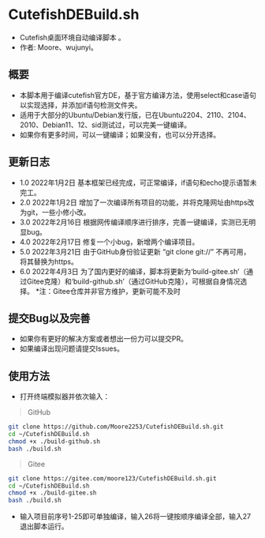 # CutefishDEBuild.sh
* Cutefish桌面环境自动编译脚本 。
* 作者: Moore、wujunyi。
## 概要
* 本脚本用于编译cutefish官方DE，基于官方编译方法，使用select和case语句以实现选择，并添加if语句检测文件夹。
* 适用于大部分的Ubuntu/Debian发行版，已在Ubuntu2204、2110、2104、2010、Debian11、12、sid测试过，可以完美一键编译。
* 如果你有更多时间，可以一键编译；如果没有，也可以分开选择。
## 更新日志
* 1.0 2022年1月2日 基本框架已经完成，可正常编译，if语句和echo提示语暂未完工。
* 2.0 2022年1月2日 增加了一次编译所有项目的功能，并将克隆网址由https改为git，一些小修小改。
* 3.0 2022年2月16日 根据网传编译顺序进行排序，完善一键编译，实测已无明显bug。
* 4.0 2022年2月17日 修复一个小bug，新增两个编译项目。
* 5.0 2022年3月21日 由于GitHub身份验证更新 “git clone git://” 不再可用，将其替换为https。
* 6.0 2022年4月3日 为了国内更好的编译，脚本将更新为‘build-gitee.sh’（通过Gitee克隆）和‘build-github.sh’（通过GitHub克隆），可根据自身情况选择。 *注：Gitee仓库并非官方维护，更新可能不及时
## 提交Bug以及完善
* 如果你有更好的解决方案或者想出一份力可以提交PR。
* 如果编译出现问题请提交Issues。
## 使用方法
* 打开终端模拟器并依次输入：
> GitHub
```bash
git clone https://github.com/Moore2253/CutefishDEBuild.sh.git
cd ~/CutefishDEBuild.sh
chmod +x ./build-github.sh
bash ./build.sh
```
> Gitee
```bash
git clone https://gitee.com/moore123/CutefishDEBuild.sh.git
cd ~/CutefishDEBuild.sh
chmod +x ./build-gitee.sh
bash ./build.sh
```
* 输入项目前序号1-25即可单独编译，输入26将一键按顺序编译全部，输入27退出脚本运行。
